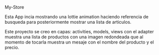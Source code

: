 My-Store

Esta App incia mostrando una lottie animation haciendo referencia de busqueda  para
posteriormente mostrar una lista de articulos.

Este proyecto se creo en capas: activities, models, views con el adapter
muestra una lista de productos con una imagen redondeada que al momento de tocarla muestra un mesaje
con el nombre del producto y el precio.

